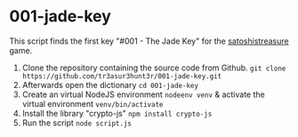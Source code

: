 # 001-jade-key

This script finds the first key "#001 - The Jade Key" for the [satoshistreasure](https://satoshistreasure.xyz) game.

1.  Clone the repository containing the source code from Github. `git clone https://github.com/tr3asur3hunt3r/001-jade-key.git`
2. Afterwards open the dictionary `cd 001-jade-key`
3. Create an virtual NodeJS environment `nodeenv venv` & activate the virtual environment `venv/bin/activate`
4. Install the library "crypto-js" `npm install crypto-js`
5. Run the script `node script.js`

